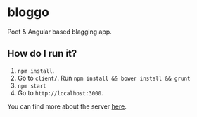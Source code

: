 bloggo
======

Poet &amp; Angular based blagging app.

## How do I run it?
1. `npm install`.
2. Go to `client/`. Run `npm install && bower install && grunt`
3. `npm start`
4. Go to `http://localhost:3000`.

You can find more about the server [here](server/README.md).
